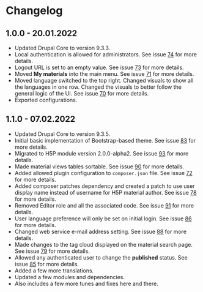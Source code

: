 # Changelog

## 1.0.0 - 20.01.2022

- Updated Drupal Core to version 9.3.3.
- Local authentication is allowed for administrators. See issue
[74](https://github.com/centre-for-educational-technology/tlu-h5p/issues/74) for more details.
- Logout URL is set to an empty value. See issue
[73](https://github.com/centre-for-educational-technology/tlu-h5p/issues/73) for more details.
- Moved **My materials** into the main menu. See issue
[71](https://github.com/centre-for-educational-technology/tlu-h5p/issues/71) for more details.
- Moved language switched to the top right. Changed visuals to show all the languages in one row. Changed the visuals
to better follow the general logic of the UI. See issue
[70](https://github.com/centre-for-educational-technology/tlu-h5p/issues/71) for more details.
- Exported configurations.

## 1.1.0 - 07.02.2022

- Updated Drupal Core to version 9.3.5.
- Initial basic implementation of Bootstrap-based theme. See issue
[83](https://github.com/centre-for-educational-technology/tlu-h5p/issues/83) for more details.
- Migrated to H5P module version 2.0.0-alpha2. See issue
[93](https://github.com/centre-for-educational-technology/tlu-h5p/issues/93) for more details.
- Made material views tables sortable. See issue
[90](https://github.com/centre-for-educational-technology/tlu-h5p/issues/90) for more details.
- Added allowed plugin configuration to `composer.json` file. See issue
[72](https://github.com/centre-for-educational-technology/tlu-h5p/issues/72) for more details.
- Added composer patches dependency and created a patch to use user display name instead of username for H5P material
author. See issue [78](https://github.com/centre-for-educational-technology/tlu-h5p/issues/78) for more details.
- Removed Editor role and all the associated code. See issue
[91](https://github.com/centre-for-educational-technology/tlu-h5p/issues/91) for more details.
- User language preference will only be set on initial login. See issue
[86](https://github.com/centre-for-educational-technology/tlu-h5p/issues/86) for more details.
- Changed web service e-mail address setting. See issue
[88](https://github.com/centre-for-educational-technology/tlu-h5p/issues/88) for more details.
- Made changes to the tag cloud displayed on the material search page. See issue
[79](https://github.com/centre-for-educational-technology/tlu-h5p/issues/79) for more details.
- Allowed any authenticated user to change the **published** status. See issue
[85](https://github.com/centre-for-educational-technology/tlu-h5p/issues/85) for more details.
- Added a few more translations.
- Updated a few modules and dependencies.
- Also includes a few more tunes and fixes here and there.
